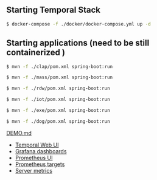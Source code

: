 ## Starting Temporal Stack

``` bash 
$ docker-compose -f ./docker/docker-compose.yml up -d 
```

## Starting applications (need to be still containerized )
``` bash
$ mvn -f ./clap/pom.xml spring-boot:run
```
``` bash
$ mvn -f ./mass/pom.xml spring-boot:run
```
``` bash
$ mvn -f ./rdw/pom.xml spring-boot:run
```
``` bash
$ mvn -f ./iot/pom.xml spring-boot:run
```
``` bash
$ mvn -f ./exe/pom.xml spring-boot:run
```
``` bash
$ mvn -f ./dog/pom.xml spring-boot:run
```

[DEMO.md](DEMO.md)

- [Temporal Web UI](http://localhost:8080)
- [Grafana dashboards](http://localhost:8085)
- [Prometheus UI](http://localhost:9090)
- [Prometheus targets](http://localhost:9090/targets)
- [Server metrics](http://localhost:8000/metrics)
